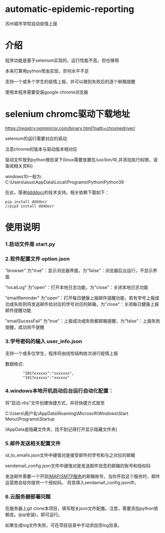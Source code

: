 # automatic-epidemic-reporting
苏州城市学院自动疫情上报

# 介绍
  程序功能是基于selenium实现的，运行性能不高，但也够用

  本来打算用python爬虫实现，奈何水平不足
  
  支持一个或多个学生的疫情上报，并可以做到失败后的逐个邮箱提醒
  
  使用本程序需要安装google chrome浏览器

# selenium chromc驱动下载地址
  https://registry.npmmirror.com/binary.html?path=chromedriver/

  selenium的运行需要对应的驱动

  注意chrome的版本与驱动版本相对应

  驱动文件放到python根目录下(linux需要放置在/usr/bin/中,并添加执行权限，请查阅相关资料)

  windows10一般为: C:\Users\asus\AppData\Local\Programs\Python\Python39
  
  在此，感谢[ddddocr](https://github.com/sml2h3/ddddocr)的技术支持。相关依赖下载如下：
  ```
  pip install ddddocr
  //pip3 install ddddocr
  ```

# 使用说明
### 1.启动文件是 start.py 

### 2.软件配置文件 option.json

  "browser"  为"true"：显示浏览器界面，为"false"：浏览器后台运行，不显示界面
  
  "localLog"  为"open"：打开本地日志功能，为"close"：关闭本地日志功能
  
  "emailReminder"  为"open"：打开每日健康上报邮件提醒功能，若有学号上报成功或失败则将发送邮件给对应的学号对应的邮箱，为"close"：关闭每日健康上报邮件提醒功能
  
  "emailSucessFail"  为"true"：上报成功或失败都邮箱提醒，为"false"：上报失败提醒，成功则不提醒
  
### 3.学号密码的输入 user_info.json
  支持一个或多位学生，程序将由线性结构依次进行疫情上报
  
  数据格式:
  
            "2017xxxxxx":"xxxxxxx",
            "1917xxxxxx":"xxxxxx"
  
### 4.windows本地开机启动后台运行自动化配置：
  将"启动.vbs"文件创建快捷方式，并将快捷方式放至
  
  C:\Users\用户名\AppData\Roaming\Microsoft\Windows\Start Menu\Programs\Startup
  
  (AppData是隐藏文件夹，找不到记得打开显示隐藏文件夹)
  
### 5.邮件发送相关配置文件
  id_to_emails.json文件中键值对是接受邮件的学号和与之对应的邮箱
  
  sendemail_config.json文件中键值对是发送邮件信息的邮箱的账号和授权码
  
  发送邮件需要一个开启[IMAP/SMTP服务](https://service.mail.qq.com/cgi-bin/help?subtype=1&&id=28&&no=331)的邮箱账号，当你开启这个服务时，邮件运营商会给你提供一个授权码。
  将其填入sendamail_config.json中。
  
### 6.云服务器部署问题
  在服务器上git clone本项目，填写相关json文件配置。注意，需要添加python依赖库。(pip安装)，即可运行。
  
  如果生成log文件失败，可在项目目录中手动添加空log目录。
  
